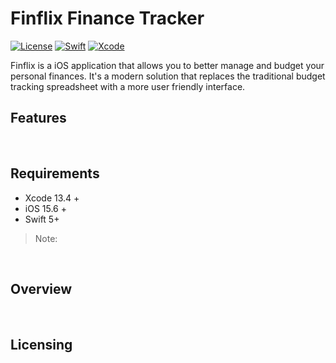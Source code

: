 # Finflix Finance Tracker

[![License](https://img.shields.io/badge/License-MIT-blue)](http://mit-license.org)
[![Swift](https://img.shields.io/badge/Swift-5.2-orange)](https://www.swift.org/)
[![Xcode](https://img.shields.io/badge/Xcode-13.4-orange)](https://developer.apple.com/xcode/)

Finflix is a iOS application that allows you to better manage and budget your personal finances. It's a modern solution that replaces the traditional budget tracking spreadsheet with a more user friendly interface. 

## Features

<br>

## Requirements
- Xcode 13.4 +
- iOS 15.6 +
- Swift 5+
> Note:

<br>

## Overview

<br>

## Licensing
